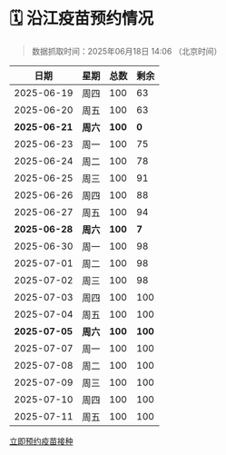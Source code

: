 # 🗓️ 沿江疫苗预约情况

> 数据抓取时间：2025年06月18日 14:06 （北京时间）

| 日期 | 星期 | 总数 | 剩余 |
|------|------|------|------|
| 2025-06-19 | 周四 | 100 | 63 |
| 2025-06-20 | 周五 | 100 | 63 |
| **2025-06-21** | **周六** | **100** | **0** |
| 2025-06-23 | 周一 | 100 | 75 |
| 2025-06-24 | 周二 | 100 | 78 |
| 2025-06-25 | 周三 | 100 | 91 |
| 2025-06-26 | 周四 | 100 | 88 |
| 2025-06-27 | 周五 | 100 | 94 |
| **2025-06-28** | **周六** | **100** | **7** |
| 2025-06-30 | 周一 | 100 | 98 |
| 2025-07-01 | 周二 | 100 | 98 |
| 2025-07-02 | 周三 | 100 | 98 |
| 2025-07-03 | 周四 | 100 | 100 |
| 2025-07-04 | 周五 | 100 | 100 |
| **2025-07-05** | **周六** | **100** | **100** |
| 2025-07-07 | 周一 | 100 | 100 |
| 2025-07-08 | 周二 | 100 | 100 |
| 2025-07-09 | 周三 | 100 | 100 |
| 2025-07-10 | 周四 | 100 | 100 |
| 2025-07-11 | 周五 | 100 | 100 |


<div class="button-container">
<a class="btn" href="http://yfzweb.ishequ.net/#/login" target="_blank">立即预约疫苗接种</a>
</div>
